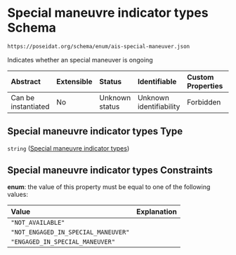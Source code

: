 # Special maneuvre indicator types Schema

```txt
https://poseidat.org/schema/enum/ais-special-maneuver.json
```

Indicates whether an special maneuver is ongoing

| Abstract            | Extensible | Status         | Identifiable            | Custom Properties | Additional Properties | Access Restrictions | Defined In                                                                                 |
| :------------------ | :--------- | :------------- | :---------------------- | :---------------- | :-------------------- | :------------------ | :----------------------------------------------------------------------------------------- |
| Can be instantiated | No         | Unknown status | Unknown identifiability | Forbidden         | Allowed               | none                | [ais-special-maneuver.json](schemas/enum/ais-special-maneuver.json "open original schema") |

## Special maneuvre indicator types Type

`string` ([Special maneuvre indicator types](ais-special-maneuver.md))

## Special maneuvre indicator types Constraints

**enum**: the value of this property must be equal to one of the following values:

| Value                               | Explanation |
| :---------------------------------- | :---------- |
| `"NOT_AVAILABLE"`                   |             |
| `"NOT_ENGAGED_IN_SPECIAL_MANEUVER"` |             |
| `"ENGAGED_IN_SPECIAL_MANEUVER"`     |             |
